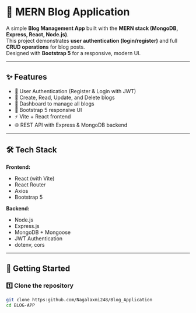 # 📝 MERN Blog Application

A simple **Blog Management App** built with the **MERN stack (MongoDB, Express, React, Node.js)**.  
This project demonstrates **user authentication (login/register)** and full **CRUD operations** for blog posts.  
Designed with **Bootstrap 5** for a responsive, modern UI.  

---

## ✨ Features

- 🔐 User Authentication (Register & Login with JWT)  
- 📝 Create, Read, Update, and Delete blogs  
- 📂 Dashboard to manage all blogs  
- 🎨 Bootstrap 5 responsive UI  
- ⚡ Vite + React frontend  
- 🌐 REST API with Express & MongoDB backend  

---

## 🛠️ Tech Stack

**Frontend:**
- React (with Vite)
- React Router
- Axios
- Bootstrap 5

**Backend:**
- Node.js
- Express.js
- MongoDB + Mongoose
- JWT Authentication
- dotenv, cors

---

## 🚀 Getting Started

### 1️⃣ Clone the repository
```bash
git clone https:github.com/Nagalaxmi248/Blog_Application
cd BLOG-APP
